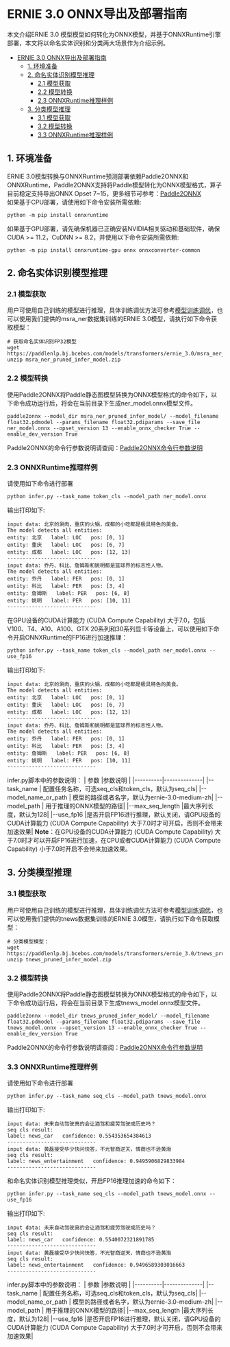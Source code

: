 # ERNIE 3.0 ONNX导出及部署指南
本文介绍ERNIE 3.0 模型模型如何转化为ONNX模型，并基于ONNXRuntime引擎部署，本文将以命名实体识别和分类两大场景作为介绍示例。
- [ERNIE 3.0 ONNX导出及部署指南](#ERNIE3.0ONNX导出及部署指南)
  - [1. 环境准备](#1-环境准备)
  - [2. 命名实体识别模型推理](#2-命名实体识别模型推理)
    - [2.1 模型获取](#21-模型获取)
    - [2.2 模型转换](#22-模型转换)
    - [2.3 ONNXRuntime推理样例](#23-ONNXRuntime推理样例)
  - [3. 分类模型推理](#3-分类模型推理)
    - [3.1 模型获取](#31-模型获取)
    - [3.2 模型转换](#32-模型转换)
    - [3.3 ONNXRuntime推理样例](#33-ONNXRuntime推理样例)
## 1. 环境准备
ERNIE 3.0模型转换与ONNXRuntime预测部署依赖Paddle2ONNX和ONNXRuntime，Paddle2ONNX支持将Paddle模型转化为ONNX模型格式，算子目前稳定支持导出ONNX Opset 7~15，更多细节可参考：[Paddle2ONNX](https://github.com/PaddlePaddle/Paddle2ONNX)  
如果基于CPU部署，请使用如下命令安装所需依赖:  
```
python -m pip install onnxruntime
```
如果基于GPU部署，请先确保机器已正确安装NVIDIA相关驱动和基础软件，确保CUDA >= 11.2，CuDNN >= 8.2，并使用以下命令安装所需依赖:  
```
python -m pip install onnxruntime-gpu onnx onnxconverter-common
```

## 2. 命名实体识别模型推理
### 2.1 模型获取
用户可使用自己训练的模型进行推理，具体训练调优方法可参考[模型训练调优](./../../README.md#微调)，也可以使用我们提供的msra_ner数据集训练的ERNIE 3.0模型，请执行如下命令获取模型：
```
# 获取命名实体识别FP32模型
wget https://paddlenlp.bj.bcebos.com/models/transformers/ernie_3.0/msra_ner_pruned_infer_model.zip
unzip msra_ner_pruned_infer_model.zip
```
### 2.2 模型转换
使用Paddle2ONNX将Paddle静态图模型转换为ONNX模型格式的命令如下，以下命令成功运行后，将会在当前目录下生成ner_model.onnx模型文件。
```
paddle2onnx --model_dir msra_ner_pruned_infer_model/ --model_filename float32.pdmodel --params_filename float32.pdiparams --save_file ner_model.onnx --opset_version 13 --enable_onnx_checker True --enable_dev_version True
```
Paddle2ONNX的命令行参数说明请查阅：[Paddle2ONNX命令行参数说明](https://github.com/PaddlePaddle/Paddle2ONNX#参数选项)

### 2.3 ONNXRuntime推理样例
请使用如下命令进行部署
```
python infer.py --task_name token_cls --model_path ner_model.onnx
```
输出打印如下:
```
input data: 北京的涮肉，重庆的火锅，成都的小吃都是极具特色的美食。
The model detects all entities:
entity: 北京   label: LOC   pos: [0, 1]
entity: 重庆   label: LOC   pos: [6, 7]
entity: 成都   label: LOC   pos: [12, 13]
-----------------------------
input data: 乔丹、科比、詹姆斯和姚明都是篮球界的标志性人物。
The model detects all entities:
entity: 乔丹   label: PER   pos: [0, 1]
entity: 科比   label: PER   pos: [3, 4]
entity: 詹姆斯   label: PER   pos: [6, 8]
entity: 姚明   label: PER   pos: [10, 11]
-----------------------------
```
在GPU设备的CUDA计算能力 (CUDA Compute Capability) 大于7.0，包括V100、T4、A10、A100、GTX 20系列和30系列显卡等设备上，可以使用如下命令开启ONNXRuntime的FP16进行加速推理：
```
python infer.py --task_name token_cls --model_path ner_model.onnx --use_fp16
```
输出打印如下:
```
input data: 北京的涮肉，重庆的火锅，成都的小吃都是极具特色的美食。
The model detects all entities:
entity: 北京   label: LOC   pos: [0, 1]
entity: 重庆   label: LOC   pos: [6, 7]
entity: 成都   label: LOC   pos: [12, 13]
-----------------------------
input data: 乔丹、科比、詹姆斯和姚明都是篮球界的标志性人物。
The model detects all entities:
entity: 乔丹   label: PER   pos: [0, 1]
entity: 科比   label: PER   pos: [3, 4]
entity: 詹姆斯   label: PER   pos: [6, 8]
entity: 姚明   label: PER   pos: [10, 11]
-----------------------------
```
infer.py脚本中的参数说明：
| 参数 |参数说明 |
|----------|--------------|
|--task_name | 配置任务名称，可选seq_cls和token_cls，默认为seq_cls|
|--model_name_or_path | 模型的路径或者名字，默认为ernie-3.0-medium-zh|
|--model_path | 用于推理的ONNX模型的路径|
|--max_seq_length |最大序列长度，默认为128|
|--use_fp16 |是否开启FP16进行推理，默认关闭，请GPU设备的CUDA计算能力 (CUDA Compute Capability) 大于7.0时才可开启，否则不会带来加速效果|
**Note**：在GPU设备的CUDA计算能力 (CUDA Compute Capability) 大于7.0时才可以开启FP16进行加速，在CPU或者CUDA计算能力 (CUDA Compute Capability) 小于7.0时开启不会带来加速效果。

## 3. 分类模型推理
### 3.1 模型获取
用户可使用自己训练的模型进行推理，具体训练调优方法可参考[模型训练调优](./../../README.md#微调)，也可以使用我们提供的tnews数据集训练的ERNIE 3.0模型，请执行如下命令获取模型：
```
# 分类模型模型：
wget  https://paddlenlp.bj.bcebos.com/models/transformers/ernie_3.0/tnews_pruned_infer_model.zip
unzip tnews_pruned_infer_model.zip
```
### 3.2 模型转换
使用Paddle2ONNX将Paddle静态图模型转换为ONNX模型格式的命令如下，以下命令成功运行后，将会在当前目录下生成tnews_model.onnx模型文件。
```
paddle2onnx --model_dir tnews_pruned_infer_model/ --model_filename float32.pdmodel --params_filename float32.pdiparams --save_file tnews_model.onnx --opset_version 13 --enable_onnx_checker True --enable_dev_version True
```
Paddle2ONNX的命令行参数说明请查阅：[Paddle2ONNX命令行参数说明](https://github.com/PaddlePaddle/Paddle2ONNX#参数选项)

### 3.3 ONNXRuntime推理样例
请使用如下命令进行部署
```
python infer.py --task_name seq_cls --model_path tnews_model.onnx
```
输出打印如下:
```
input data: 未来自动驾驶真的会让酒驾和疲劳驾驶成历史吗？
seq cls result:
label: news_car   confidence: 0.554353654384613
-----------------------------
input data: 黄磊接受华少快问快答，不光智商逆天，情商也不逊黄渤
seq cls result:
label: news_entertainment   confidence: 0.9495906829833984
-----------------------------
```
和命名实体识别模型推理类似，开启FP16推理加速的命令如下：
```
python infer.py --task_name seq_cls --model_path tnews_model.onnx --use_fp16
```
输出打印如下:
```
input data: 未来自动驾驶真的会让酒驾和疲劳驾驶成历史吗？
seq cls result:
label: news_car   confidence: 0.5540072321891785
-----------------------------
input data: 黄磊接受华少快问快答，不光智商逆天，情商也不逊黄渤
seq cls result:
label: news_entertainment   confidence: 0.9496589303016663
-----------------------------
```
infer.py脚本中的参数说明：
| 参数 |参数说明 |
|----------|--------------|
|--task_name | 配置任务名称，可选seq_cls和token_cls，默认为seq_cls|
|--model_name_or_path | 模型的路径或者名字，默认为ernie-3.0-medium-zh|
|--model_path | 用于推理的ONNX模型的路径|
|--max_seq_length |最大序列长度，默认为128|
|--use_fp16 |是否开启FP16进行推理，默认关闭，请GPU设备的CUDA计算能力 (CUDA Compute Capability) 大于7.0时才可开启，否则不会带来加速效果|
